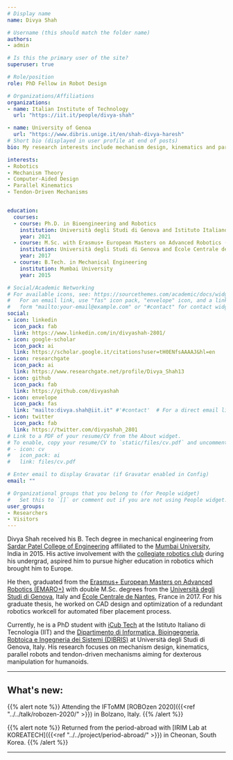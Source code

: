```yaml
---
# Display name
name: Divya Shah

# Username (this should match the folder name)
authors:
- admin

# Is this the primary user of the site?
superuser: true

# Role/position
role: PhD Fellow in Robot Design

# Organizations/Affiliations
organizations:
- name: Italian Institute of Technology
  url: "https://iit.it/people/divya-shah"

- name: University of Genoa
  url: "https://www.dibris.unige.it/en/shah-divya-haresh"
# Short bio (displayed in user profile at end of posts)
bio: My research interests include mechanism design, kinematics and parallel robots.

interests:
- Robotics
- Mechanism Theory
- Computer-Aided Design
- Parallel Kinematics
- Tendon-Driven Mechanisms


education:
  courses:
  - course: Ph.D. in Bioengineering and Robotics
    institution: Università degli Studi di Genova and Istituto Italiano di Tecnologia
    year: 2021
  - course: M.Sc. with Erasmus+ European Masters on Advanced Robotics (EMARO+)
    institution: Università degli Studi di Genova and École Centrale de Nantes
    year: 2017
  - course: B.Tech. in Mechanical Engineering
    institution: Mumbai University
    year: 2015

# Social/Academic Networking
# For available icons, see: https://sourcethemes.com/academic/docs/widgets/#icons
#   For an email link, use "fas" icon pack, "envelope" icon, and a link in the
#   form "mailto:your-email@example.com" or "#contact" for contact widget.
social:
- icon: linkedin
  icon_pack: fab
  link: https://www.linkedin.com/in/divyashah-2801/
- icon: google-scholar
  icon_pack: ai
  link: https://scholar.google.it/citations?user=tH0ENfsAAAAJ&hl=en
- icon: researchgate
  icon_pack: ai
  link: https://www.researchgate.net/profile/Divya_Shah13
- icon: github
  icon_pack: fab
  link: https://github.com/divyashah
- icon: envelope
  icon_pack: fas
  link: "mailto:divya.shah@iit.it" #'#contact'  # For a direct email link, use "mailto:test@example.org".
- icon: twitter
  icon_pack: fab
  link: https://twitter.com/divyashah_2801
# Link to a PDF of your resume/CV from the About widget.
# To enable, copy your resume/CV to `static/files/cv.pdf` and uncomment the lines below.  
# - icon: cv
#   icon_pack: ai
#   link: files/cv.pdf

# Enter email to display Gravatar (if Gravatar enabled in Config)
email: ""

# Organizational groups that you belong to (for People widget)
#   Set this to `[]` or comment out if you are not using People widget.  
user_groups:
- Researchers
- Visitors
---
```


Divya Shah received his B. Tech degree in mechanical engineering from [Sardar Patel College of Engineering](http://spce.ac.in/) affiliated to the [Mumbai University](http://mu.ac.in/), India in 2015. His active involvement with the [collegiate robotics club](https://www.facebook.com/RoboconSPCE.In/) during his undergrad, aspired him to pursue higher education in robotics which brought him to Europe.  

He then, graduated from the [Erasmus+ European Masters on Advanced Robotics (EMARO+)](http://masteremaro.irccyn.ec-nantes.fr/index.php/welcome) with double M.Sc. degrees from the [Università degli Studi di Genova](https://unige.it/), Italy and [École Centrale de Nantes](https://www.ec-nantes.fr/), France in 2017. For his graduate thesis, he worked on CAD design and optimization of a redundant robotics workcell for automated fiber placement process.

Currently, he is a PhD student with [iCub Tech](https://www.iit.it/research/lines/icub) at the Istituto Italiano di Tecnologia (IIT) and the [Dipartimento di Informatica, Bioingegneria, Robtoica e Ingegneria dei Sistemi (DIBRIS)](http://phd.dibris.unige.it/biorob/) at Università degli Studi di Genova, Italy. His research focuses on mechanism design, kinematics, parallel robots and tendon-driven mechanisms aiming for dexterous manipulation for humanoids.

---

## What's new:

{{% alert note %}}
Attending the IFToMM [ROBOzen 2020]({{<ref "../../talk/robozen-2020/" >}}) in Bolzano, Italy.
{{% /alert %}}

{{% alert note %}}
Returned from the period-abroad with [IRIM Lab at KOREATECH]({{<ref "../../project/period-abroad/" >}}) in Cheonan, South Korea.
{{% /alert %}}

---

